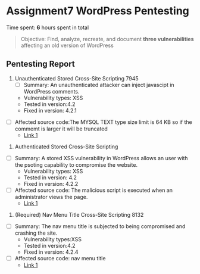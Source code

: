 # Assignment7  WordPress Pentesting

Time spent: **6** hours spent in total

> Objective: Find, analyze, recreate, and document **three vulnerabilities** affecting an old version of WordPress

## Pentesting Report

1. Unauthenticated Stored Cross-Site Scripting 7945
    - [ ] Summary: An unauthenticated attacker can inject javascipt in WordPress comments.
    - Vulnerability types: XSS
    - Tested in version:4.2
    - Fixed in version: 4.2.1
  - [ ] Affected source code:The MYSQL TEXT type size limit is 64 KB so if the commemt is larger it will be  truncated
    - [Link 1](https://klikki.fi/adv/wordpress2.html)
1.  Authenticated Stored Cross-Site Scripting
  - [ ] Summary: A stored XSS vulnerability in WordPress allows an user with the psoting capability to compromise the website.
    - Vulnerability types: XSS
    - Tested in version: 4.2
    - Fixed in version: 4.2.2
  - [ ] Affected source code: The malicious script is executed when an administrator views the page.
    - [Link 1](https://klikki.fi/adv/wordpress3.html)
1. (Required) Nav Menu Title Cross-Site Scripting  8132
  - [ ] Summary: The nav menu title is subjected to being compromised and crashing the site.
    - Vulnerability types:XSS
    - Tested in version:4.2
    - Fixed in version: 4.2.4
  - [ ] Affected source code: nav menu title
    - [Link 1](https://core.trac.wordpress.org/changeset/33541)
